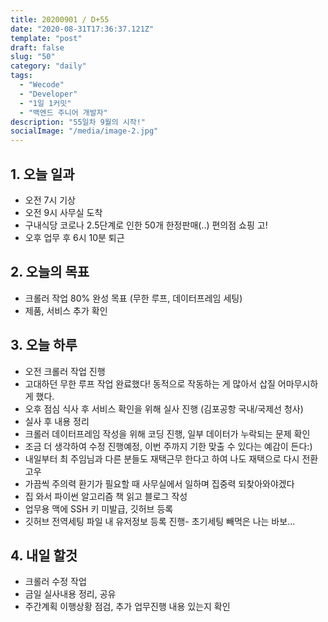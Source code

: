 ```yaml
---
title: 20200901 / D+55
date: "2020-08-31T17:36:37.121Z"
template: "post"
draft: false
slug: "50"
category: "daily"
tags:
  - "Wecode"
  - "Developer"
  - "1일 1커밋"
  - "백엔드 주니어 개발자"
description: "55일차 9월의 시작!"
socialImage: "/media/image-2.jpg"
---
```


## 1. 오늘 일과

- 오전 7시 기상
- 오전 9시 사무실 도착
- 구내식당 코로나 2.5단계로 인한 50개 한정판매(..) 편의점 쇼핑 고!
- 오후 업무 후 6시 10분 퇴근

## 2. 오늘의 목표

- 크롤러 작업 80% 완성 목표 (무한 루프, 데이터프레임 세팅)
- 제품, 서비스 추가 확인 

## 3. 오늘 하루

- 오전 크롤러 작업 진행
- 고대하던 무한 루프 작업 완료했다! 동적으로 작동하는 게 많아서 삽질 어마무시하게 했다.
- 오후 점심 식사 후 서비스 확인을 위해 실사 진행 (김포공항 국내/국제선 청사)
- 실사 후 내용 정리
- 크롤러 데이터프레임 작성을 위해 코딩 진행, 일부 데이터가 누락되는 문제 확인
- 조금 더 생각하여 수정 진행예정, 이번 주까지 기한 맞출 수 있다는 예감이 든다:)
- 내일부터 최 주임님과 다른 분들도 재택근무 한다고 하여 나도 재택으로 다시 전환 고우
- 가끔씩 주의력 환기가 필요할 때 사무실에서 일하며 집중력 되찾아와야겠다
- 집 와서 파이썬 알고리즘 책 읽고 블로그 작성
- 업무용 맥에 SSH 키 미발급, 깃허브 등록
- 깃허브 전역세팅 파일 내 유저정보 등록 진행- 초기세팅 빼먹은 나는 바보...

## 4. 내일 할것

- 크롤러 수정 작업
- 금일 실사내용 정리, 공유
- 주간계획 이행상황 점검, 추가 업무진행 내용 있는지 확인